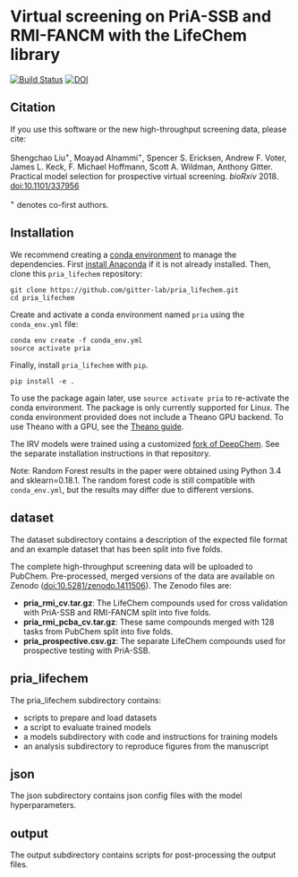 # Virtual screening on PriA-SSB and RMI-FANCM with the LifeChem library

[![Build Status](https://travis-ci.org/gitter-lab/pria_lifechem.svg?branch=master)](https://travis-ci.org/gitter-lab/pria_lifechem)
[![DOI](https://zenodo.org/badge/DOI/10.5281/zenodo.1257673.svg)](https://doi.org/10.5281/zenodo.1257673)

## Citation

If you use this software or the new high-throughput screening data, please cite:

Shengchao Liu<sup>+</sup>, Moayad Alnammi<sup>+</sup>, Spencer S. Ericksen, Andrew F. Voter, James L. Keck, F. Michael Hoffmann, Scott A. Wildman, Anthony Gitter.
Practical model selection for prospective virtual screening.
*bioRxiv* 2018. [doi:10.1101/337956](https://doi.org/10.1101/337956)

<sup>+</sup> denotes co-first authors.

## Installation

We recommend creating a [conda environment](https://conda.io/docs/user-guide/tasks/manage-environments.html) to manage the dependencies.
First [install Anaconda](https://www.anaconda.com/download/) if it is not already installed.
Then, clone this `pria_lifechem` repository:
```
git clone https://github.com/gitter-lab/pria_lifechem.git
cd pria_lifechem
```

Create and activate a conda environment named `pria` using the `conda_env.yml` file:
```
conda env create -f conda_env.yml
source activate pria
```

Finally, install `pria_lifechem` with `pip`.
```
pip install -e .
```

To use the package again later, use `source activate pria` to re-activate the conda environment.
The package is only currently supported for Linux.
The conda environment provided does not include a Theano GPU backend.
To use Theano with a GPU, see the [Theano guide](http://deeplearning.net/software/theano_versions/0.8.X/tutorial/using_gpu.html).

The IRV models were trained using a customized [fork of DeepChem](https://github.com/Malnammi/deepchem).
See the separate installation instructions in that repository.

Note: Random Forest results in the paper were obtained using Python 3.4 and sklearn=0.18.1.
The random forest code is still compatible with `conda_env.yml`, but the results may differ due to different versions.

## dataset

The dataset subdirectory contains a description of the expected file format and an example dataset that has been split into five folds.

The complete high-throughput screening data will be uploaded to PubChem.
Pre-processed, merged versions of the data are available on Zenodo ([doi:10.5281/zenodo.1411506](https://doi.org/10.5281/zenodo.1411506)).
The Zenodo files are:
- **pria_rmi_cv.tar.gz**: The LifeChem compounds used for cross validation with PriA-SSB and RMI-FANCM split into five folds.
- **pria_rmi_pcba_cv.tar.gz**: These same compounds merged with 128 tasks from PubChem split into five folds.
- **pria_prospective.csv.gz**: The separate LifeChem compounds used for prospective testing with PriA-SSB.

## pria_lifechem

The pria_lifechem subdirectory contains:

- scripts to prepare and load datasets
- a script to evaluate trained models
- a models subdirectory with code and instructions for training models
- an analysis subdirectory to reproduce figures from the manuscript

## json

The json subdirectory contains json config files with the model hyperparameters.

## output

The output subdirectory contains scripts for post-processing the output files.
